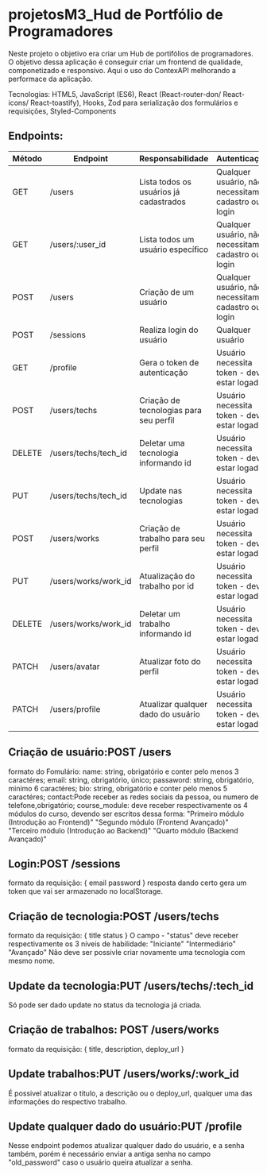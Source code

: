 # projetosM3_Hud de Portfólio de Programadores

Neste projeto o objetivo era criar um Hub de portifólios de programadores. O objetivo dessa aplicação é conseguir criar um frontend de qualidade, componetizado e responsivo.
Aqui o uso do ContexAPI melhorando a performace da aplicação.

Tecnologias: HTML5, JavaScript (ES6), React (React-router-don/ React-icons/ React-toastify), Hooks, Zod para serialização dos formulários e requisições, Styled-Components

## Endpoints:
| Método | Endpoint                   | Responsabilidade                                  | Autenticação                                       |
| ------ | -------------------------- | ------------------------------------------------- | -------------------------------------------------- |
| GET    | /users                     | Lista todos os usuários já cadastrados            | Qualquer usuário, não necessitam cadastro ou login |
| GET    | /users/:user_id            | Lista todos um usuário específico                 | Qualquer usuário, não necessitam cadastro ou login |
| POST   | /users                     | Criação de um usuário                             | Qualquer usuário, não necessitam cadastro ou login |
| POST   | /sessions                  | Realiza login do usuário                          | Qualquer usuário                                   |
| GET    | /profile                   | Gera o token de autenticação                      | Usuário necessita token - deve estar logado        |
| POST   | /users/techs               | Criação de tecnologias para seu perfil            | Usuário necessita token - deve estar logado        |
| DELETE | /users/techs/tech_id       | Deletar uma tecnologia informando id              | Usuário necessita token - deve estar logado        |
| PUT    | /users/techs/tech_id       | Update nas tecnologias                            | Usuário necessita token - deve estar logado        |
| POST   | /users/works               | Criação de trabalho para seu perfil               | Usuário necessita token - deve estar logado        |
| PUT    | /users/works/work_id       | Atualização do trabalho por id                    | Usuário necessita token - deve estar logado        |
| DELETE | /users/works/work_id       | Deletar um trabalho informando id                 | Usuário necessita token - deve estar logado        |
| PATCH  | /users/avatar              | Atualizar foto do perfil                          | Usuário necessita token - deve estar logado        |
| PATCH  | /users/profile             | Atualizar qualquer dado do usuário                | Usuário necessita token - deve estar logado        |

## Criação de usuário:POST /users
formato do Fomulário:
name: string, obrigatório e conter pelo menos 3 caractéres;
email: string, obrigatório, único;
passaword: string, obrigatório, minimo 6 caractéres;
bio: string, obrigatório e conter pelo menos 5 caractéres;
contact:Pode receber as redes sociais da pessoa, ou numero de telefone,obrigatório;
course_module: deve receber respectivamente os 4 módulos do curso, devendo ser escritos dessa forma:
"Primeiro módulo (Introdução ao Frontend)"
"Segundo módulo (Frontend Avançado)"
"Terceiro módulo (Introdução ao Backend)"
"Quarto módulo (Backend Avançado)"

## Login:POST /sessions
formato da requisição:
{
email
password
}
 resposta dando certo gera um token que vai ser armazenado no localStorage.
 
## Criação de tecnologia:POST /users/techs
formato da requisição:
{
title
status
}
O campo - "status" deve receber respectivamente os 3 níveis de habilidade:
"Iniciante"
"Intermediário"
"Avançado"
Não deve ser possivle criar novamente uma tecnologia com mesmo nome.

## Update da tecnologia:PUT /users/techs/:tech_id
Só pode ser dado update no status da tecnologia já criada.

## Criação de trabalhos: POST /users/works
formato da requisição:
{
title,
description,
deploy_url
}

## Update trabalhos:PUT /users/works/:work_id 
 É possivel atualizar o titulo, a descrição ou o deploy_url, qualquer uma das informações do respectivo trabalho.

## Update qualquer dado do usuário:PUT /profile
Nesse endpoint podemos atualizar qualquer dado do usuário, e a senha também, porém é necessário enviar a antiga senha no campo "old_password" caso o usuário queira atualizar a senha.
